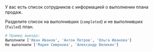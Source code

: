 У вас есть список сотрудников с информацией о выполнении плана продаж. 

Разделите список на выполнивших (`completed`) и не выполнивших (`failed`) план.

```python
# Пример вывода:
Выполнили ['Иван Иванов', 'Антон Петров', 'Ольга Иванова']
Не выполнили ['Мария Смирнова', 'Александр Великин']
```